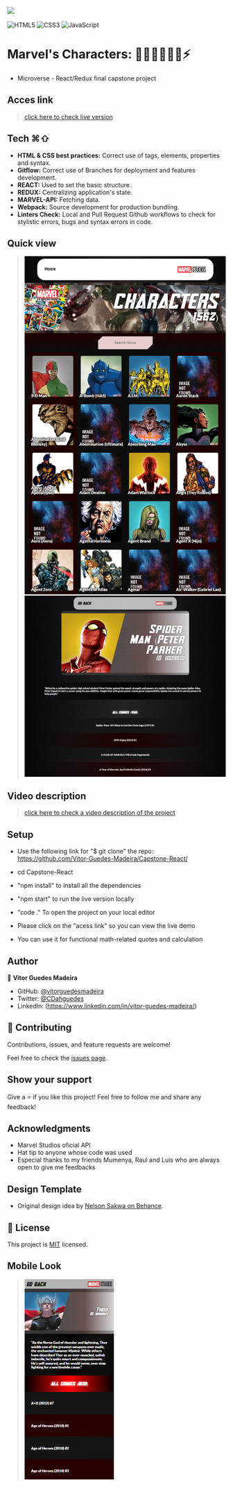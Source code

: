 ![](https://img.shields.io/badge/Microverse-blueviolet)

![HTML5](https://img.shields.io/badge/html5-%23E34F26.svg?style=for-the-badge&logo=html5&logoColor=white) ![CSS3](https://img.shields.io/badge/css3-%231572B6.svg?style=for-the-badge&logo=css3&logoColor=white) ![JavaScript](https://img.shields.io/badge/javascript-%23323330.svg?style=for-the-badge&logo=javascript&logoColor=%23F7DF1E)
# Marvel's Characters: 🦸🏻‍♂️🦸🏻‍♀️⚡
- Microverse - React/Redux final capstone project

## Acces link
> [click here to check live version](https://capstone-react-vitorguedesmadeira.netlify.app/)

## Tech ⌘⇧
- **HTML & CSS best practices:** Correct use of tags, elements, properties and syntax.
- **Gitflow:**  Correct use of Branches for deployment and features development.
- **REACT:**  Used to set the basic structure.
- **REDUX:** Centralizing application's state.
- **MARVEL-API:** Fetching data.
- **Webpack:**  Source development for production bundling.
- **Linters Check:** Local and Pull Request Github workflows to check for stylistic errors, bugs and syntax errors in code.

## Quick view

> ![](/src/Images/desktopversion1.png)
> ![](/src/Images/desktopversion2.png)

## Video description

> [click here to check a video description of the project](https://www.loom.com/share/ddad583acc2d498f996519af4e3815e7
)

## Setup

- Use the following link for "$ git clone" the repo:
https://github.com/Vitor-Guedes-Madeira/Capstone-React/
- cd Capstone-React
- "npm install" to install all the dependencies
- "npm start" to run the live version locally
- "code ." To open the project on your local editor

- Please click on the "acess link" so you can view the live demo
- You can use it for functional math-related quotes and calculation

## Author

👤 **Vitor Guedes Madeira**
- GitHub: [@vitorguedesmadeira](https://github.com/VitorGuedesMadeira)
- Twitter: [@CDahguedes](https://twitter.com/CDahguedes)
- LinkedIn: (https://www.linkedin.com/in/vitor-guedes-madeira/)

## 🤝 Contributing

Contributions, issues, and feature requests are welcome!

Feel free to check the [issues page](../../issues/).

## Show your support

Give a ⭐️ if you like this project!
Feel free to follow me and share any feedback!

## Acknowledgments

- Marvel Studios oficial API
- Hat tip to anyone whose code was used
- Especial thanks to my friends Mumenya, Raul and Luis who are always open to give me feedbacks

## Design Template

- Original design idea by [Nelson Sakwa on Behance](https://www.behance.net/sakwadesignstudio).

## 📝 License

This project is [MIT](./MIT.md) licensed.

## Mobile Look

> ![](/src/Images/mobileversion1.png)
